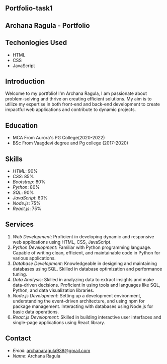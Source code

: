 ## Portfolio-task1

## Archana Ragula - Portfolio

## Techonlogies Used
- HTML
- CSS
- JavaScript

## Introduction
Welcome to my portfolio! I'm Archana Ragula, I am passionate about problem-solving and thrive on creating efficient solutions. My aim is to utilize my expertise in both front-end and back-end development to create impactful web applications and contribute to dynamic projects.

## Education
- MCA From Aurora's PG College(2020-2022)
- BSc From Vaagdevi degree and Pg college (2017-2020)

## Skills
- *HTML*: 90%
- *CSS*: 85%
- *Bootstrap*: 80%
- *Python*: 80%
- *SQL*: 90%
- *JavaScript*: 80%
- *Node.js*: 75%
- *React.js*: 75%

## Services
1. *Web Development*: Proficient in developing dynamic and responsive web applications using HTML, CSS, JavaScript.
2. *Python Development*: Familiar with Python programming language. Capable of writing clean, efficient, and maintainable code in Python for various applications.
3. *Database Development*: Knowledgeable in designing and maintaining databases using SQL. Skilled in database optimization and performance tuning.
4. *Data Analysis*: Skilled in analyzing data to extract insights and make data-driven decisions. Proficient in using tools and languages like SQL, Python, and 
    data visualization libraries.
5. *Node.js Development*: Setting up a development environment, understanding the event-driven architecture, and using npm for package management. Interacting with 
    databases using Node.js for basic data operations.
6. *React.js Development*: Skilled in building interactive user interfaces and single-page applications using React library.

## Contact
- *Email*: archanaragula938@gmail.com
- *Name*: Archana Ragula